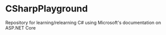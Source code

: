 # CSharpPlayground

Repository for learning/relearning C# using Microsoft's documentation on ASP.NET Core
